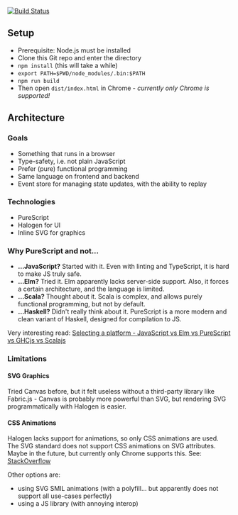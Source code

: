 [![Build Status](https://travis-ci.org/stefanholzmueller/projekt.svg?branch=master)](https://travis-ci.org/stefanholzmueller/projekt)

## Setup

- Prerequisite: Node.js must be installed
- Clone this Git repo and enter the directory
- `npm install` (this will take a while)
- `export PATH=$PWD/node_modules/.bin:$PATH`
- `npm run build`
- Then open `dist/index.html` in Chrome - *currently only Chrome is supported!*

## Architecture

### Goals

- Something that runs in a browser
- Type-safety, i.e. not plain JavaScript
- Prefer (pure) functional programming
- Same language on frontend and backend
- Event store for managing state updates, with the ability to replay

### Technologies

- PureScript
- Halogen for UI
- Inline SVG for graphics

### Why PureScript and not...

- **...JavaScript?** Started with it. Even with linting and TypeScript, it is hard to make JS truly safe.
- **...Elm?** Tried it. Elm apparently lacks server-side support. Also, it forces a certain architecture, and the language is limited.
- **...Scala?** Thought about it. Scala is complex, and allows purely functional programming, but not by default.
- **...Haskell?** Didn't really think about it. PureScript is a more modern and clean variant of Haskell, designed for compilation to JS.

Very interesting read: [Selecting a platform - JavaScript vs Elm vs PureScript vs GHCjs vs Scalajs](http://mutanatum.com/posts/2017-01-12-Browser-FP-Head-to-Head.html)

### Limitations

#### SVG Graphics

Tried Canvas before, but it felt useless without a third-party library like Fabric.js - Canvas is probably more powerful than SVG, but rendering SVG programmatically with Halogen is easier.

#### CSS Animations

Halogen lacks support for animations, so only CSS animations are used. The SVG standard does not support CSS animations on SVG attributes. Maybe in the future, but currently only Chrome supports this. See: [StackOverflow](http://stackoverflow.com/a/32410381/1862339)

Other options are:
- using SVG SMIL animations (with a polyfill... but apparently does not support all use-cases perfectly)
- using a JS library (with annoying interop)
